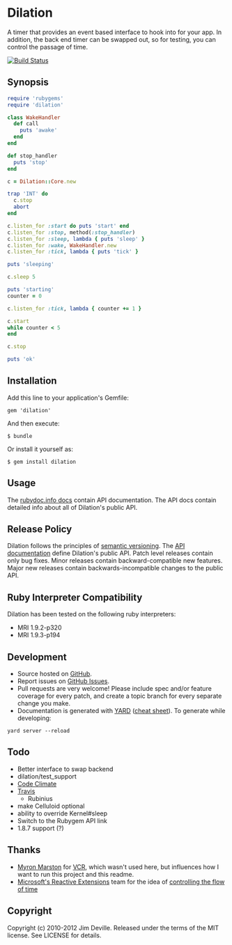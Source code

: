 # Dilation

A timer that provides an event based interface to hook into for your app. In addition, the back end timer can be swapped out, so for testing, you can control the passage of time.  

[![Build Status](https://secure.travis-ci.org/jredville/dilation.png)](http://travis-ci.org/jredville/dilation)

## Synopsis

``` ruby
require 'rubygems'
require 'dilation'

class WakeHandler
  def call
    puts 'awake'
  end
end

def stop_handler
  puts 'stop'
end

c = Dilation::Core.new

trap 'INT' do
  c.stop
  abort
end

c.listen_for :start do puts 'start' end
c.listen_for :stop, method(:stop_handler)
c.listen_for :sleep, lambda { puts 'sleep' }
c.listen_for :wake, WakeHandler.new
c.listen_for :tick, lambda { puts 'tick' }

puts 'sleeping'

c.sleep 5

puts 'starting'
counter = 0

c.listen_for :tick, lambda { counter += 1 }

c.start
while counter < 5
end

c.stop

puts 'ok'
```

## Installation

Add this line to your application's Gemfile:

    gem 'dilation'

And then execute:

    $ bundle

Or install it yourself as:

    $ gem install dilation

## Usage

The [rubydoc.info docs][api] contain API documentation. The API docs contain 
detailed info about all of Dilation's public API.

## Release Policy

Dilation follows the principles of [semantic versioning](http://semver.org/).
The [API documentation][api] define
Dilation's public API.  Patch level releases contain only bug fixes.  Minor
releases contain backward-compatible new features.  Major new releases
contain backwards-incompatible changes to the public API.

## Ruby Interpreter Compatibility

Dilation has been tested on the following ruby interpreters:

* MRI 1.9.2-p320
* MRI 1.9.3-p194

## Development

* Source hosted on [GitHub](http://github.com/jredville/dilation).
* Report issues on [GitHub Issues](http://github.com/jredville/dilation/issues).
* Pull requests are very welcome! Please include spec and/or feature coverage for every patch,
  and create a topic branch for every separate change you make.
* Documentation is generated with [YARD](http://yardoc.org/) ([cheat sheet](http://cheat.errtheblog.com/s/yard/)).
  To generate while developing:

```
yard server --reload
```

## Todo

 * Better interface to swap backend
 * dilation/test_support
 * [Code Climate](http://codeclimate.com)
 * [Travis](http://travis-ci.org/)
   * Rubinius
 * make Celluloid optional
 * ability to override Kernel#sleep
 * Switch to the Rubygem API link
 * 1.8.7 support (?)

## Thanks

* [Myron Marston](http://github.com/myronmarston) for [VCR](http://github.com/myronmarston/vcr), which wasn't used here, but influences how I want to run this project and this readme.
* [Microsoft's Reactive Extensions](http://msdn.microsoft.com/en-us/data/gg577609.aspx) team for the idea of [controlling the flow of time](http://channel9.msdn.com/Shows/Going+Deep/Wes-Dyer-and-Jeffrey-Van-Gogh-Inside-Rx-Virtual-Time)

## Copyright

Copyright (c) 2010-2012 Jim Deville. Released under the terms of the
MIT license. See LICENSE for details.

[api]: http://rubydoc.info/github/jredville/dilation/master/frames